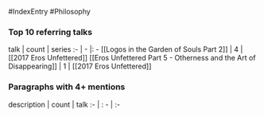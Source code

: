 #IndexEntry #Philosophy

### Top 10 referring talks
talk | count | series
:- | - |: -
[[Logos in the Garden of Souls Part 2]] | 4 | [[2017 Eros Unfettered]]
[[Eros Unfettered Part 5 - Otherness and the Art of Disappearing]] | 1 | [[2017 Eros Unfettered]]

### Paragraphs with 4+ mentions
description | count | talk
:- | : - | :-

